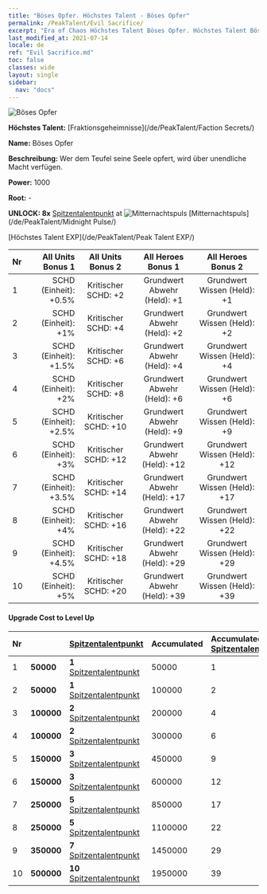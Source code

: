 ```yaml
---
title: "Böses Opfer. Höchstes Talent - Böses Opfer"
permalink: /PeakTalent/Evil Sacrifice/
excerpt: "Era of Chaos Höchstes Talent Böses Opfer. Höchstes Talent Böses Opfer. Böses Opfer"
last_modified_at: 2021-07-14
locale: de
ref: "Evil Sacrifice.md"
toc: false
classes: wide
layout: single
sidebar:
  nav: "docs"
---
```


  ![Böses Opfer](/images/pt/talent_3011.png)

  **Höchstes Talent:** [Fraktionsgeheimnisse](/de/PeakTalent/Faction Secrets/)

  **Name:** Böses Opfer

  **Beschreibung:** Wer dem Teufel seine Seele opfert, wird über unendliche Macht verfügen.

  **Power:** 1000

  **Root:** -

  **UNLOCK: 8x** [Spitzentalentpunkt](/ItemsDE/con_934/) at ![Mitternachtspuls](/images/pt/talent_3009.png) [Mitternachtspuls](/de/PeakTalent/Midnight Pulse/)

  [Höchstes Talent EXP](/de/PeakTalent/Peak Talent EXP/)

  | Nr | All Units Bonus 1 | All Units Bonus 2 | All Heroes Bonus 1 | All Heroes Bonus 2 |
  |:---|--------------:|:-------------:|:-------------:|:-------------:|
  | 1 | SCHD (Einheit): +0.5% | Kritischer SCHD: +2 | Grundwert Abwehr (Held): +1 | Grundwert Wissen (Held): +1 |
  | 2 | SCHD (Einheit): +1% | Kritischer SCHD: +4 | Grundwert Abwehr (Held): +2 | Grundwert Wissen (Held): +2 |
  | 3 | SCHD (Einheit): +1.5% | Kritischer SCHD: +6 | Grundwert Abwehr (Held): +4 | Grundwert Wissen (Held): +4 |
  | 4 | SCHD (Einheit): +2% | Kritischer SCHD: +8 | Grundwert Abwehr (Held): +6 | Grundwert Wissen (Held): +6 |
  | 5 | SCHD (Einheit): +2.5% | Kritischer SCHD: +10 | Grundwert Abwehr (Held): +9 | Grundwert Wissen (Held): +9 |
  | 6 | SCHD (Einheit): +3% | Kritischer SCHD: +12 | Grundwert Abwehr (Held): +12 | Grundwert Wissen (Held): +12 |
  | 7 | SCHD (Einheit): +3.5% | Kritischer SCHD: +14 | Grundwert Abwehr (Held): +17 | Grundwert Wissen (Held): +17 |
  | 8 | SCHD (Einheit): +4% | Kritischer SCHD: +16 | Grundwert Abwehr (Held): +22 | Grundwert Wissen (Held): +22 |
  | 9 | SCHD (Einheit): +4.5% | Kritischer SCHD: +18 | Grundwert Abwehr (Held): +29 | Grundwert Wissen (Held): +29 |
  | 10 | SCHD (Einheit): +5% | Kritischer SCHD: +20 | Grundwert Abwehr (Held): +39 | Grundwert Wissen (Held): +39 |


#### Upgrade Cost to Level Up

  | Nr | <i class="fas fa-coins"/> | [Spitzentalentpunkt](/ItemsDE/con_934/) | Accumulated <i class="fas fa-coins"/> | Accumulated [Spitzentalentpunkt](/ItemsDE/con_934/) |
  |:---|:--------------|:-------------|:-------------|:-------------|
  | 1 | **50000** | **1** [Spitzentalentpunkt](/ItemsDE/con_934/) | 50000 | 1 |
  | 2 | **50000** | **1** [Spitzentalentpunkt](/ItemsDE/con_934/) | 100000 | 2 |
  | 3 | **100000** | **2** [Spitzentalentpunkt](/ItemsDE/con_934/) | 200000 | 4 |
  | 4 | **100000** | **2** [Spitzentalentpunkt](/ItemsDE/con_934/) | 300000 | 6 |
  | 5 | **150000** | **3** [Spitzentalentpunkt](/ItemsDE/con_934/) | 450000 | 9 |
  | 6 | **150000** | **3** [Spitzentalentpunkt](/ItemsDE/con_934/) | 600000 | 12 |
  | 7 | **250000** | **5** [Spitzentalentpunkt](/ItemsDE/con_934/) | 850000 | 17 |
  | 8 | **250000** | **5** [Spitzentalentpunkt](/ItemsDE/con_934/) | 1100000 | 22 |
  | 9 | **350000** | **7** [Spitzentalentpunkt](/ItemsDE/con_934/) | 1450000 | 29 |
  | 10 | **500000** | **10** [Spitzentalentpunkt](/ItemsDE/con_934/) | 1950000 | 39 |

